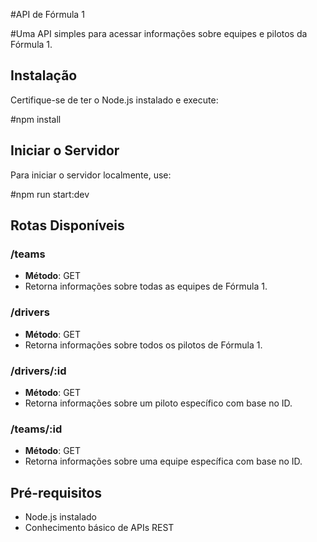 
#API de Fórmula 1

#Uma API simples para acessar informações sobre equipes e pilotos da Fórmula 1.

## Instalação

Certifique-se de ter o Node.js instalado e execute:

#npm install

## Iniciar o Servidor

Para iniciar o servidor localmente, use:

#npm run start:dev

## Rotas Disponíveis

### /teams

- **Método**: GET
- Retorna informações sobre todas as equipes de Fórmula 1.

### /drivers

- **Método**: GET
- Retorna informações sobre todos os pilotos de Fórmula 1.

### /drivers/:id

- **Método**: GET
- Retorna informações sobre um piloto específico com base no ID.

### /teams/:id

- **Método**: GET
- Retorna informações sobre uma equipe específica com base no ID.

## Pré-requisitos

- Node.js instalado
- Conhecimento básico de APIs REST

